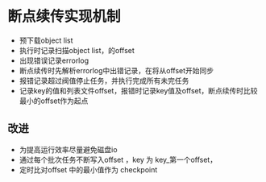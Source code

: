 # 断点续传实现机制

* 预下载object list
* 执行时记录扫描object list，的offset
* 出现错误记录errorlog
* 断点续传时先解析errorlog中出错记录，在将从offset开始同步
* 报错记录超过阀值停止任务，并执行完成所有未完任务
* 记录key的值和列表文件offset，报错时记录key值及offset，断点续传时比较最小的offset作为起点

## 改进
* 为提高运行效率尽量避免磁盘io
* 通过每个批次任务不断写入offset ，key 为 key_第一个offset，
* 定时比对offset 中的最小值作为 checkpoint